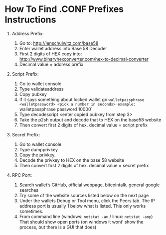 # How To Find .CONF Prefixes Instructions

1. Address Prefix:

    1. Go to: http://lenschulwitz.com/base58
    2. Enter wallet address into Base 58 Decoder
    3. First 2 digits of HEX copy into: http://www.binaryhexconverter.com/hex-to-decimal-converter
    4. Decimal value = address prefix

2. Script Prefix:

    1. Go to wallet console
    2. Type validateaddress <wallet address>
    3. Copy pubkey
    4. If it says something about locked wallet go `walletpassphrase <walletpassword> <pick a number in seconds> example: `walletpassphrase password 10000`
    5. Type decodescript <enter copied pubkey from step 3>
    6. Take the p2sh output and decode that to HEX on the base58 website
    7. Then convert first 2 digits of hex. decimal value = script prefix

3. Secret Prefix:

    1. Go to wallet console
    2. Type dumpprivkey <wallet address>
    3. Copy the privkey. 
    4. Decode the privkey to HEX on the base 58 website
    5. Then convert first 2 digits of hex. decimal value = secret prefix

4.  RPC Port:

    1. Search wallet’s GitHub, official webpage, bitcointalk, general google searches
    2. Try some of the website sources listed below on the next page
    3. Under the wallets Debug or Tool menu, click the Peers tab. The IP address port is usually 1 below what is listed. This only works sometimes.
    4. From command line (windows: `netstat -an` / linux: `netstat -anp`) That should show open ports (on windows it wont’ show the process, but there is a GUI that does)
